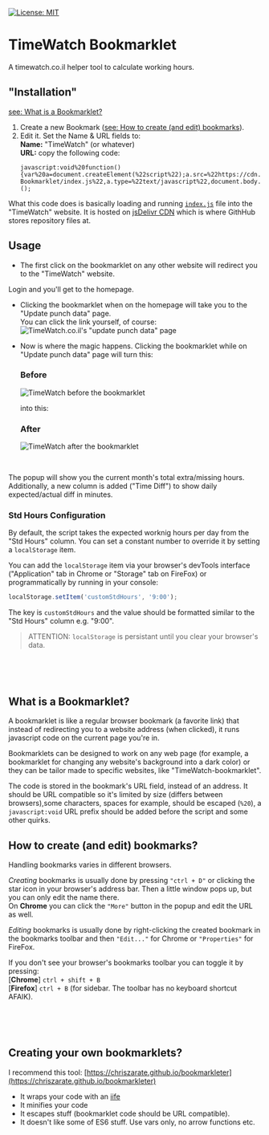 [![License: MIT](https://img.shields.io/badge/License-MIT-blue.svg)](https://opensource.org/licenses/MIT)

TimeWatch Bookmarklet
=====================
A timewatch.co.il helper tool to calculate working hours.




"Installation"
--------------
[see: What is a Bookmarklet?](#what-is-a-bookmarklet)

1. Create a new Bookmark ([see: How to create (and edit) bookmarks](#how-to-create-and-edit-bookmarks)).   
2. Edit it. Set the Name & URL fields to:  
**Name:** "TimeWatch" (or whatever)  
**URL:** copy the following code:
    ```
    javascript:void%20function(){var%20a=document.createElement(%22script%22);a.src=%22https://cdn.jsdelivr.net/gh/mark3448/TimeWatch-Bookmarklet/index.js%22,a.type=%22text/javascript%22,document.body.appendChild(a)}();
    ```

What this code does is basically loading and running
[`index.js`](https://raw.githubusercontent.com/taitulism/TimeWatch-Bookmarklet/master/index.js) file into the "TimeWatch" website. It is hosted on [jsDelivr CDN](https://www.jsdelivr.com/) which is where GithHub stores repository files at.




Usage
-----
* The first click on the bookmarklet on any other website will redirect you to the "TimeWatch" website.

Login and you'll get to the homepage.

* Clicking the bookmarklet when on the homepage will take you to the "Update punch data" page.  
You can click the link yourself, of course:
![TimeWatch.co.il's "update punch data" page](https://github.com/taitulism/TimeWatch-Bookmarklet/raw/master/update-punch-data.png "TimeWatch.co.il's 'update punch data' page")

* Now is where the magic happens. Clicking the bookmarklet while on "Update punch data" page will turn this:
    ### **Before**
    ![TimeWatch before the bookmarklet](https://github.com/taitulism/TimeWatch-Bookmarklet/raw/master/before.png "TimeWatch before the bookmarklet")

    into this:
    ### **After**
    ![TimeWatch after the bookmarklet](https://github.com/taitulism/TimeWatch-Bookmarklet/raw/master/after.png "TimeWatch after the bookmarklet")

&nbsp;

The popup will show you the current month's total extra/missing hours.
Additionally, a new column is added ("Time Diff") to show daily expected/actual diff in minutes.

### **Std Hours Configuration**  
By default, the script takes the expected worknig hours per day from the "Std Hours" column. You can set a constant number to override it by setting a `localStorage` item.

You can add the `localStorage` item via your browser's devTools interface ("Application" tab in Chrome or "Storage" tab on FireFox) or programmatically by running in your console:
```js
localStorage.setItem('customStdHours', '9:00');
```

The key is `customStdHours` and the value should be formatted similar to the "Std Hours" column e.g. "9:00".

> ATTENTION: `localStorage` is persistant until you clear your browser's data.


&nbsp;

&nbsp;

What is a Bookmarklet?
----------------------
A bookmarklet is like a regular browser bookmark (a favorite link) that instead of redirecting you to a website address (when clicked), it runs javascript code on the current page you're in. 

Bookmarklets can be designed to work on any web page (for example, a bookmarklet for changing any website's background into a dark color) or they can be tailor made to specific websites, like "TimeWatch-bookmarklet".

The code is stored in the bookmark's URL field, instead of an address. It should be URL compatible so it's limited by size (differs between browsers),some characters, spaces for example, should be escaped (`%20`), a `javascript:void` URL prefix should be added before the script and some other quirks.


How to create (and edit) bookmarks?
-----------------------------------
Handling bookmarks varies in different browsers.

_Creating_ bookmarks is usually done by pressing `"ctrl + D"` or clicking the star icon in your browser's address bar. Then a little window pops up, but you can only edit the name there.  
On **Chrome** you can click the `"More"` button in the popup and edit the URL as well.

_Editing_ bookmarks is usually done by right-clicking the created bookmark in the bookmarks toolbar and then `"Edit..."` for Chrome or `"Properties"` for FireFox.

If you don't see your browser's bookmarks toolbar you can toggle it by pressing:  
[**Chrome**] `ctrl + shift + B`  
[**Firefox**] `ctrl + B` (for sidebar. The toolbar has no keyboard shortcut AFAIK).

&nbsp;

&nbsp;

Creating your own bookmarklets?
------------------------------
I recommend this tool: [https://chriszarate.github.io/bookmarkleter](https://chriszarate.github.io/bookmarkleter)
* It wraps your code with an [iife](https://developer.mozilla.org/en-US/docs/Glossary/IIFE)
* It minifies your code
* It escapes stuff (bookmarklet code should be URL compatible).
* It doesn't like some of ES6 stuff. Use vars only, no arrow functions etc.
